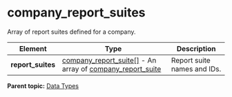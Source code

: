 # company_report_suites

Array of report suites defined for a company.

|Element|Type|Description|
|-------|----|-----------|
| **report_suites** | [company_report_suite[]](r_company_report_suite_array.md#) - An array of [company_report_suite](company_report_suite.md#) | Report suite names and IDs. |

**Parent topic:** [Data Types](../data_types/c_datatypes.md)

